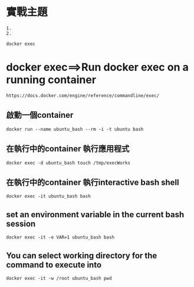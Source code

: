 # 實戰主題
```
1.
2.

docker exec
```
# docker exec==>Run docker exec on a running container
```
https://docs.docker.com/engine/reference/commandline/exec/
```

## 啟動一個container
```
docker run --name ubuntu_bash --rm -i -t ubuntu bash
```

## 在執行中的container 執行應用程式
```
docker exec -d ubuntu_bash touch /tmp/execWorks
```


## 在執行中的container 執行interactive bash shell 
```
docker exec -it ubuntu_bash bash
```

##  set an environment variable in the current bash session
```
docker exec -it -e VAR=1 ubuntu_bash bash
```


## You can select working directory for the command to execute into
```
docker exec -it -w /root ubuntu_bash pwd
```
